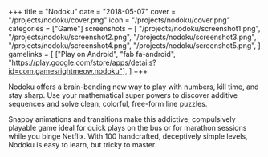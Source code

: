 +++
title = "Nodoku"
date = "2018-05-07"
cover = "/projects/nodoku/cover.png"
icon = "/projects/nodoku/cover.png"
categories = ["Game"]
screenshots = [
    "/projects/nodoku/screenshot1.png",
    "/projects/nodoku/screenshot2.png",
    "/projects/nodoku/screenshot3.png",
    "/projects/nodoku/screenshot4.png",
    "/projects/nodoku/screenshot5.png",
]
gamelinks = [
   ["Play on Android", "fab fa-android", "https://play.google.com/store/apps/details?id=com.gamesrightmeow.nodoku"],
]
+++

Nodoku offers a brain-bending new way to play with numbers, kill time, and stay sharp. Use your mathematical super powers to discover additive sequences and solve clean, colorful, free-form line puzzles. 

Snappy animations and transitions make this addictive, compulsively playable game ideal for quick plays on the bus or for marathon sessions while you binge Netflix. With 100 handcrafted, deceptively simple levels, Nodoku is easy to learn, but tricky to master. 
